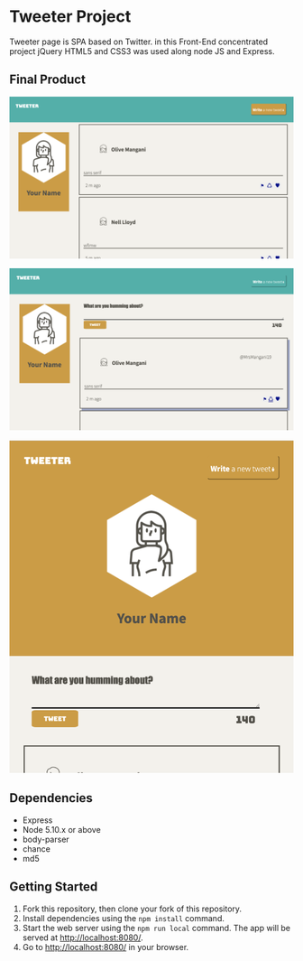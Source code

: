 # Tweeter Project

Tweeter page is SPA based on Twitter. in this Front-End concentrated project jQuery HTML5 and CSS3 was used along node JS and Express.

## Final Product

!["Desktop Display"](https://github.com/mohdtorabi/tweeter/blob/master/public/images/Screen%20Shot%202020-11-19%20at%203.51.59%20PM.png)


!["New Tweet section and Hovering"](https://github.com/mohdtorabi/tweeter/blob/master/public/images/Screen%20Shot%202020-11-19%20at%203.54.31%20PM.png)


!["Mobile Display"](https://github.com/mohdtorabi/tweeter/blob/master/public/images/Screen%20Shot%202020-11-19%20at%203.52.34%20PM.png)


## Dependencies

- Express
- Node 5.10.x or above
- body-parser
- chance
- md5

## Getting Started

1. Fork this repository, then clone your fork of this repository.
2. Install dependencies using the `npm install` command.
3. Start the web server using the `npm run local` command. The app will be served at <http://localhost:8080/>.
4. Go to <http://localhost:8080/> in your browser.
